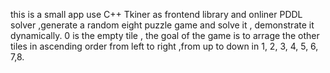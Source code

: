 this is a small app use C++ Tkiner as frontend library and onliner PDDL solver ,generate a random eight puzzle game and solve it , demonstrate it dynamically.
0 is the empty tile , the goal of the game is to arrage the other tiles in ascending order from left to right ,from up to down in 1, 2, 3, 4, 5, 6, 7,8.
